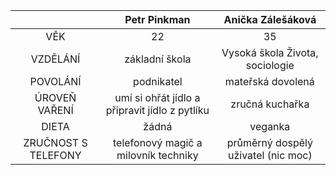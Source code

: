 |       |  Petr Pinkman   | Anička Zálešáková|
| :---:        |    :----:   |  :----:   |
|  VĚK  | 22   |  35   |
| VZDĚLÁNÍ       |    základní škola  | Vysoká škola Života, sociologie |
| POVOLÁNÍ | podnikatel  |   mateřská dovolená|
| ÚROVEŇ VAŘENÍ |   umí si ohřát jídlo a připravit jídlo z pytlíku |  zručná kuchařka  |
| DIETA |  žádná    |  veganka |
| ZRUČNOST S TELEFONY   |  telefonový magič a milovník techniky  |  průměrný dospělý uživatel (nic moc)   |
